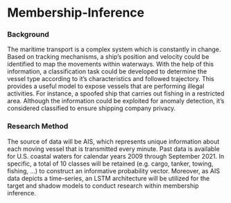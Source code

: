 # Membership-Inference

### Background
The maritime transport is a complex system which is constantly in change. 
Based on tracking mechanisms, a ship’s position and velocity could be identified to map the movements within waterways. 
With the help of this information, a classification task could be developed to determine the vessel type according to it’s characteristics and followed trajectory.
This provides a useful model to expose vessels that are performing illegal activities. 
For instance, a spoofed ship that carries out fishing in a restricted area. 
Although the information could be exploited for anomaly detection, it’s considered classified to ensure shipping company privacy.

### Research Method
The source of data will be AIS, which represents unique information about each moving vessel that is transmitted every minute. 
Past data is available for U.S. coastal waters for calendar years 2009 through September 2021. 
In specific, a total of 10 classes will be retained (e.g. cargo, tanker, towing, fishing, ...) to construct an informative probability vector. 
Moreover, as AIS data depicts a time-series, an LSTM architecture will be utilized for the target and shadow models to conduct research within membership inference.
